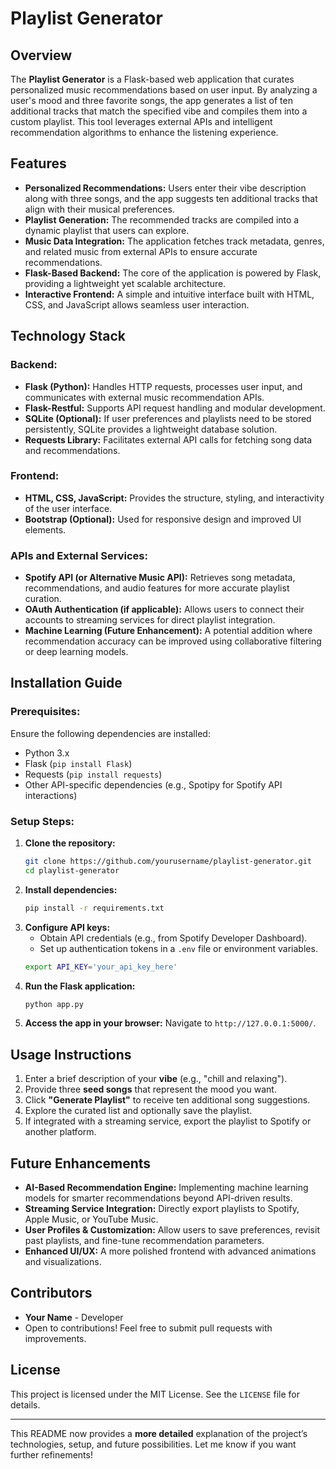 # Playlist Generator

## Overview
The **Playlist Generator** is a Flask-based web application that curates personalized music recommendations based on user input. By analyzing a user's mood and three favorite songs, the app generates a list of ten additional tracks that match the specified vibe and compiles them into a custom playlist. This tool leverages external APIs and intelligent recommendation algorithms to enhance the listening experience.

## Features
- **Personalized Recommendations:** Users enter their vibe description along with three songs, and the app suggests ten additional tracks that align with their musical preferences.
- **Playlist Generation:** The recommended tracks are compiled into a dynamic playlist that users can explore.
- **Music Data Integration:** The application fetches track metadata, genres, and related music from external APIs to ensure accurate recommendations.
- **Flask-Based Backend:** The core of the application is powered by Flask, providing a lightweight yet scalable architecture.
- **Interactive Frontend:** A simple and intuitive interface built with HTML, CSS, and JavaScript allows seamless user interaction.

## Technology Stack
### Backend:
- **Flask (Python):** Handles HTTP requests, processes user input, and communicates with external music recommendation APIs.
- **Flask-Restful:** Supports API request handling and modular development.
- **SQLite (Optional):** If user preferences and playlists need to be stored persistently, SQLite provides a lightweight database solution.
- **Requests Library:** Facilitates external API calls for fetching song data and recommendations.

### Frontend:
- **HTML, CSS, JavaScript:** Provides the structure, styling, and interactivity of the user interface.
- **Bootstrap (Optional):** Used for responsive design and improved UI elements.

### APIs and External Services:
- **Spotify API (or Alternative Music API):** Retrieves song metadata, recommendations, and audio features for more accurate playlist curation.
- **OAuth Authentication (if applicable):** Allows users to connect their accounts to streaming services for direct playlist integration.
- **Machine Learning (Future Enhancement):** A potential addition where recommendation accuracy can be improved using collaborative filtering or deep learning models.

## Installation Guide
### Prerequisites:
Ensure the following dependencies are installed:
- Python 3.x
- Flask (`pip install Flask`)
- Requests (`pip install requests`)
- Other API-specific dependencies (e.g., Spotipy for Spotify API interactions)

### Setup Steps:
1. **Clone the repository:**
   ```bash
   git clone https://github.com/yourusername/playlist-generator.git
   cd playlist-generator
   ```
2. **Install dependencies:**
   ```bash
   pip install -r requirements.txt
   ```
3. **Configure API keys:**
   - Obtain API credentials (e.g., from Spotify Developer Dashboard).
   - Set up authentication tokens in a `.env` file or environment variables.
   ```bash
   export API_KEY='your_api_key_here'
   ```
4. **Run the Flask application:**
   ```bash
   python app.py
   ```
5. **Access the app in your browser:**
   Navigate to `http://127.0.0.1:5000/`.

## Usage Instructions
1. Enter a brief description of your **vibe** (e.g., "chill and relaxing").
2. Provide three **seed songs** that represent the mood you want.
3. Click **"Generate Playlist"** to receive ten additional song suggestions.
4. Explore the curated list and optionally save the playlist.
5. If integrated with a streaming service, export the playlist to Spotify or another platform.

## Future Enhancements
- **AI-Based Recommendation Engine:** Implementing machine learning models for smarter recommendations beyond API-driven results.
- **Streaming Service Integration:** Directly export playlists to Spotify, Apple Music, or YouTube Music.
- **User Profiles & Customization:** Allow users to save preferences, revisit past playlists, and fine-tune recommendation parameters.
- **Enhanced UI/UX:** A more polished frontend with advanced animations and visualizations.

## Contributors
- **Your Name** - Developer
- Open to contributions! Feel free to submit pull requests with improvements.

## License
This project is licensed under the MIT License. See the `LICENSE` file for details.

---
This README now provides a **more detailed** explanation of the project’s technologies, setup, and future possibilities. Let me know if you want further refinements!

